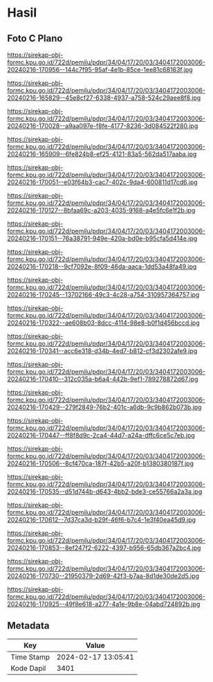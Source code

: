 # Hasil

## Foto C Plano

https://sirekap-obj-formc.kpu.go.id/722d/pemilu/pdpr/34/04/17/20/03/3404172003006-20240216-170956--144c7f95-95af-4e1b-85ce-1ee81c68163f.jpg

https://sirekap-obj-formc.kpu.go.id/722d/pemilu/pdpr/34/04/17/20/03/3404172003006-20240216-165829--45e8cf27-6338-4937-a758-524c29aee8f8.jpg

https://sirekap-obj-formc.kpu.go.id/722d/pemilu/pdpr/34/04/17/20/03/3404172003006-20240216-170028--a9aa097e-f8fe-4177-8236-3d084522f280.jpg

https://sirekap-obj-formc.kpu.go.id/722d/pemilu/pdpr/34/04/17/20/03/3404172003006-20240216-165909--6fe824b8-ef25-4121-83a5-562da517aaba.jpg

https://sirekap-obj-formc.kpu.go.id/722d/pemilu/pdpr/34/04/17/20/03/3404172003006-20240216-170051--e03f64b3-cac7-402c-9da4-600811d17cd6.jpg

https://sirekap-obj-formc.kpu.go.id/722d/pemilu/pdpr/34/04/17/20/03/3404172003006-20240216-170127--8bfaa69c-a203-4035-9168-a4e5fc6e1f2b.jpg

https://sirekap-obj-formc.kpu.go.id/722d/pemilu/pdpr/34/04/17/20/03/3404172003006-20240216-170151--76a38791-949e-420a-bd0e-b95cfa5d414e.jpg

https://sirekap-obj-formc.kpu.go.id/722d/pemilu/pdpr/34/04/17/20/03/3404172003006-20240216-170218--9cf7092e-8f09-46da-aaca-1dd53a48fa49.jpg

https://sirekap-obj-formc.kpu.go.id/722d/pemilu/pdpr/34/04/17/20/03/3404172003006-20240216-170245--13702166-49c3-4c28-a754-310957364757.jpg

https://sirekap-obj-formc.kpu.go.id/722d/pemilu/pdpr/34/04/17/20/03/3404172003006-20240216-170322--ae608b03-8dcc-4114-98e8-b0f1d456bccd.jpg

https://sirekap-obj-formc.kpu.go.id/722d/pemilu/pdpr/34/04/17/20/03/3404172003006-20240216-170341--acc6e318-d34b-4ed7-b812-cf3d2302afe9.jpg

https://sirekap-obj-formc.kpu.go.id/722d/pemilu/pdpr/34/04/17/20/03/3404172003006-20240216-170410--312c035a-b6a4-442b-9ef1-789278872d67.jpg

https://sirekap-obj-formc.kpu.go.id/722d/pemilu/pdpr/34/04/17/20/03/3404172003006-20240216-170429--279f2849-76b2-401c-a6db-9c9b862b073b.jpg

https://sirekap-obj-formc.kpu.go.id/722d/pemilu/pdpr/34/04/17/20/03/3404172003006-20240216-170447--ff8f8d9c-2ca4-44d7-a24a-dffc6ce5c7eb.jpg

https://sirekap-obj-formc.kpu.go.id/722d/pemilu/pdpr/34/04/17/20/03/3404172003006-20240216-170506--8cf470ca-187f-42b5-a20f-b1380380187f.jpg

https://sirekap-obj-formc.kpu.go.id/722d/pemilu/pdpr/34/04/17/20/03/3404172003006-20240216-170535--d51d744b-d643-4bb2-bde3-ce55766a2a3a.jpg

https://sirekap-obj-formc.kpu.go.id/722d/pemilu/pdpr/34/04/17/20/03/3404172003006-20240216-170612--7d37ca3d-b29f-46f6-b7c4-1e3f40ea45d9.jpg

https://sirekap-obj-formc.kpu.go.id/722d/pemilu/pdpr/34/04/17/20/03/3404172003006-20240216-170853--8ef247f2-6222-4397-b956-65db367a2bc4.jpg

https://sirekap-obj-formc.kpu.go.id/722d/pemilu/pdpr/34/04/17/20/03/3404172003006-20240216-170730--21950379-2d69-42f3-b7aa-8d1de30de2d5.jpg

https://sirekap-obj-formc.kpu.go.id/722d/pemilu/pdpr/34/04/17/20/03/3404172003006-20240216-170925--49f8e618-a277-4a1e-9b8e-04abd724892b.jpg


## Metadata

| Key        | Value               |
| ---------- | ------------------- |
| Time Stamp | 2024-02-17 13:05:41 |
| Kode Dapil | 3401                |



